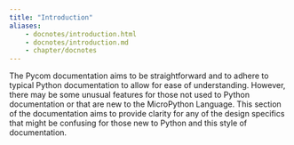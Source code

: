 ```yaml
---
title: "Introduction"
aliases:
    - docnotes/introduction.html
    - docnotes/introduction.md
    - chapter/docnotes
---
```


The Pycom documentation aims to be straightforward and to adhere to typical Python documentation to allow for ease of understanding. However, there may be some unusual features for those not used to Python documentation or that are new to the MicroPython Language. This section of the documentation aims to provide clarity for any of the design specifics that might be confusing for those new to Python and this style of documentation.


